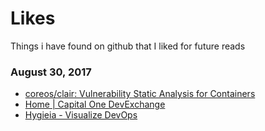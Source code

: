 # Likes
Things i have found on github that I liked for future reads

### August 30, 2017 
- [coreos/clair: Vulnerability Static Analysis for Containers](https://github.com/coreos/clair) 
- [Home | Capital One DevExchange](https://developer.capitalone.com/) 
- [Hygieia - Visualize DevOps](https://developer.capitalone.com/opensource-projects/hygieia/) 
